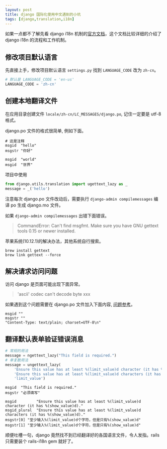 ```yaml
---
layout: post
title: django 国际化使用中文遇到的小坑
tags: [django,translation,i18n]
---
```


如果一点都不了解先看 django i18n 机制的[官方文档](https://docs.djangoproject.com/en/1.10/topics/i18n/translation/)，这个文档比较详细的介绍了 django i18n 的流程和工作机制。

## 修改项目默认语言

先直接上手，修改项目默认语言 `settings.py` 找到 `LANGUAGE_CODE` 改为 `zh-cn`。

```python
# 默认是 LANGUAGE_CODE = 'en-us'
LANGUAGE_CODE = 'zh-cn'
```

## 创建本地翻译文件

在应用目录创建文件 `locale/zh-cn/LC_MESSAGES/django.po`, 记住一定要是 utf-8 格式。

django.po 文件的格式很简单, 例如下面。

```
# 这是注释
msgid  "hello"
msgstr "你好"

msgid  "world"
msgid  "世界"
```

项目中使用

```python
from django.utils.translation import ugettext_lazy as _
message = _('hello')
```

注意每次 django.po 文件改动后，需要执行 `django-admin compilemessages` 编译 po 生成 django.mo 文件。

如果 `django-admin compilemessages` 出错下面错误。

> CommandError: Can't find msgfmt. Make sure you have GNU gettext tools 0.15 or newer installed.

苹果系统(10.12.1)的解决办法，其他系统自行搜索。

```
brew install gettext
brew link gettext --force
```

## 解决请求访问问题

访问 django 是页面可能出现下面异常。

> 'ascii' codec can't decode byte xxx

如果遇到这个问题需要在 django.po 文件加入下面内容, [问题参考](http://stackoverflow.com/questions/19294898/django-translation-cant-decode)。

```
msgid ""
msgstr ""
"Content-Type: text/plain; charset=UTF-8\n"
```

## 翻译默认表单验证错误消息

```python
# 常规的用法
message = ngettext_lazy("This field is required.")
# 单复数用法
message = ungettext_lazy(
    'Ensure this value has at least %(limit_value)d character (it has %(show_value)d).',
    'Ensure this value has at least %(limit_value)d characters (it has %(show_value)d).',
    'limit_value')
```

```
msgid  "This field is required."
msgstr "必须填写"

msgid         "Ensure this value has at least %(limit_value)d character (it has %(show_value)d)."
msgid_plural  "Ensure this value has at least %(limit_value)d characters (it has %(show_value)d)."
msgstr[0] "至少输入%(limit_value)d个字符，但是只有%(show_value)d"
msgstr[1] "至少输入%(limit_value)d个字符，但是只有%(show_value)d"
```

顺便吐槽一句，django 竟然找不到已经翻译好的各国语言文件，令人发指。rails 只需要装个  rails-i18n gem 就好了。
